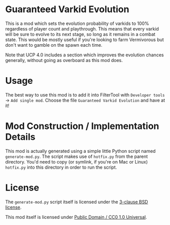 Guaranteed Varkid Evolution
===========================

This is a mod which sets the evolution probability of varkids to 100%
regardless of player count and playthrough.  This means that every varkid
will be sure to evolve to its next stage, so long as it remains in a
combat state.  This would be mostly useful if you're looking to farm
Vermivorous but don't want to gamble on the spawn each time.

Note that UCP 4.0 includes a section which improves the evolution chances
generally, without going as overboard as this mod does.

Usage
=====

The best way to use this mod is to add it into FilterTool with
`Developer tools` -> `Add single mod`.  Choose the file `Guaranteed Varkid
Evolution` and have at it!

Mod Construction / Implementation Details
=========================================

This mod is actually generated using a simple little Python script named
`generate-mod.py`.  The script makes use of `hotfix.py` from the parent
directory.  You'd need to copy (or symlink, if you're on Mac or Linux)
`hotfix.py` into this directory in order to run the script.

License
=======

The `generate-mod.py` script itself is licensed under the
[3-clause BSD license](https://opensource.org/licenses/BSD-3-Clause).

This mod itself is licensed under
[Public Domain / CC0 1.0 Universal](https://creativecommons.org/publicdomain/zero/1.0/).
